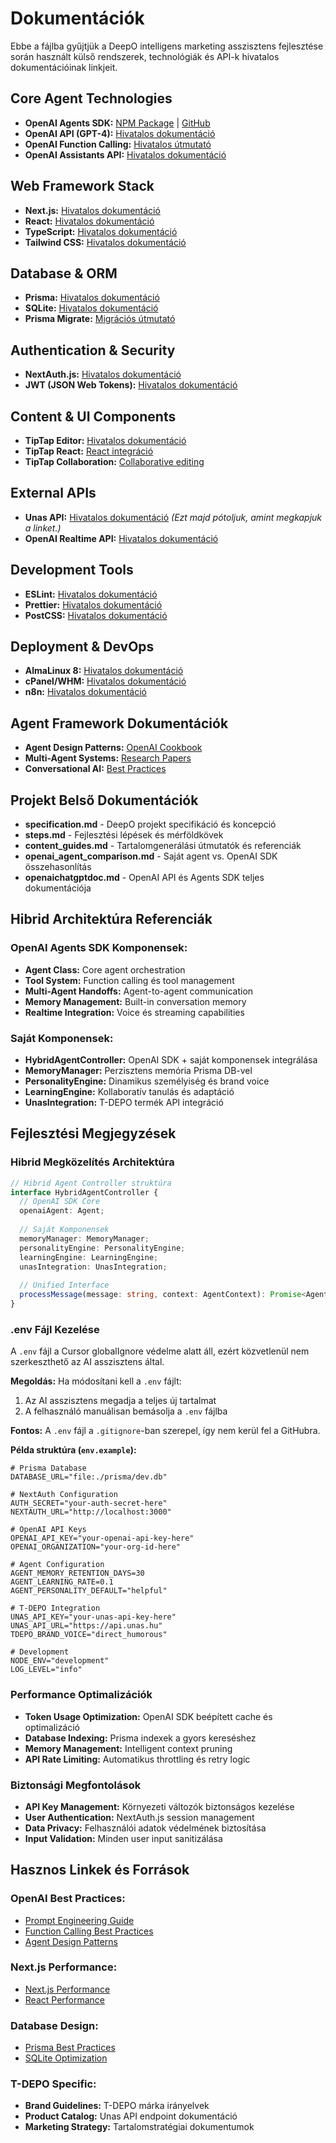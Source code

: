 # Dokumentációk

Ebbe a fájlba gyűjtjük a DeepO intelligens marketing asszisztens fejlesztése során használt külső rendszerek, technológiák és API-k hivatalos dokumentációinak linkjeit.

## Core Agent Technologies
- **OpenAI Agents SDK:** [NPM Package](https://www.npmjs.com/package/@openai/agents) | [GitHub](https://github.com/openai/agents)
- **OpenAI API (GPT-4):** [Hivatalos dokumentáció](https://platform.openai.com/docs/api-reference)
- **OpenAI Function Calling:** [Hivatalos útmutató](https://platform.openai.com/docs/guides/function-calling)
- **OpenAI Assistants API:** [Hivatalos dokumentáció](https://platform.openai.com/docs/assistants/overview)

## Web Framework Stack
- **Next.js:** [Hivatalos dokumentáció](https://nextjs.org/docs)
- **React:** [Hivatalos dokumentáció](https://react.dev/reference/react)
- **TypeScript:** [Hivatalos dokumentáció](https://www.typescriptlang.org/docs/)
- **Tailwind CSS:** [Hivatalos dokumentáció](https://tailwindcss.com/docs)

## Database & ORM
- **Prisma:** [Hivatalos dokumentáció](https://www.prisma.io/docs)
- **SQLite:** [Hivatalos dokumentáció](https://www.sqlite.org/docs.html)
- **Prisma Migrate:** [Migrációs útmutató](https://www.prisma.io/docs/concepts/components/prisma-migrate)

## Authentication & Security
- **NextAuth.js:** [Hivatalos dokumentáció](https://next-auth.js.org/getting-started/introduction)
- **JWT (JSON Web Tokens):** [Hivatalos dokumentáció](https://jwt.io/introduction/)

## Content & UI Components
- **TipTap Editor:** [Hivatalos dokumentáció](https://tiptap.dev/docs)
- **TipTap React:** [React integráció](https://tiptap.dev/docs/editor/installation/react)
- **TipTap Collaboration:** [Collaborative editing](https://tiptap.dev/docs/editor/extensions/collaboration)

## External APIs
- **Unas API:** [Hivatalos dokumentáció](...) *(Ezt majd pótoljuk, amint megkapjuk a linket.)*
- **OpenAI Realtime API:** [Hivatalos dokumentáció](https://platform.openai.com/docs/guides/realtime)

## Development Tools
- **ESLint:** [Hivatalos dokumentáció](https://eslint.org/docs/latest/)
- **Prettier:** [Hivatalos dokumentáció](https://prettier.io/docs/en/)
- **PostCSS:** [Hivatalos dokumentáció](https://postcss.org/docs/)

## Deployment & DevOps
- **AlmaLinux 8:** [Hivatalos dokumentáció](https://wiki.almalinux.org/)
- **cPanel/WHM:** [Hivatalos dokumentáció](https://docs.cpanel.net/)
- **n8n:** [Hivatalos dokumentáció](https://docs.n8n.io/)

## Agent Framework Dokumentációk
- **Agent Design Patterns:** [OpenAI Cookbook](https://cookbook.openai.com/)
- **Multi-Agent Systems:** [Research Papers](https://arxiv.org/search/cs?searchtype=author&query=Multi-Agent)
- **Conversational AI:** [Best Practices](https://platform.openai.com/docs/guides/prompt-engineering)

## Projekt Belső Dokumentációk
- **specification.md** - DeepO projekt specifikáció és koncepció
- **steps.md** - Fejlesztési lépések és mérföldkövek
- **content_guides.md** - Tartalomgenerálási útmutatók és referenciák
- **openai_agent_comparison.md** - Saját agent vs. OpenAI SDK összehasonlítás
- **openaichatgptdoc.md** - OpenAI API és Agents SDK teljes dokumentációja

## Hibrid Architektúra Referenciák

### **OpenAI Agents SDK Komponensek:**
- **Agent Class:** Core agent orchestration
- **Tool System:** Function calling és tool management
- **Multi-Agent Handoffs:** Agent-to-agent communication
- **Memory Management:** Built-in conversation memory
- **Realtime Integration:** Voice és streaming capabilities

### **Saját Komponensek:**
- **HybridAgentController:** OpenAI SDK + saját komponensek integrálása
- **MemoryManager:** Perzisztens memória Prisma DB-vel
- **PersonalityEngine:** Dinamikus személyiség és brand voice
- **LearningEngine:** Kollaboratív tanulás és adaptáció
- **UnasIntegration:** T-DEPO termék API integráció

## Fejlesztési Megjegyzések

### **Hibrid Megközelítés Architektúra**
```typescript
// Hibrid Agent Controller struktúra
interface HybridAgentController {
  // OpenAI SDK Core
  openaiAgent: Agent;
  
  // Saját Komponensek
  memoryManager: MemoryManager;
  personalityEngine: PersonalityEngine;
  learningEngine: LearningEngine;
  unasIntegration: UnasIntegration;
  
  // Unified Interface
  processMessage(message: string, context: AgentContext): Promise<AgentResponse>;
}
```

### **.env Fájl Kezelése**
A `.env` fájl a Cursor globalIgnore védelme alatt áll, ezért közvetlenül nem szerkeszthető az AI asszisztens által. 

**Megoldás:** Ha módosítani kell a `.env` fájlt:
1. Az AI asszisztens megadja a teljes új tartalmat
2. A felhasználó manuálisan bemásolja a `.env` fájlba

**Fontos:** A `.env` fájl a `.gitignore`-ban szerepel, így nem kerül fel a GitHubra.

**Példa struktúra (`env.example`):**
```
# Prisma Database
DATABASE_URL="file:./prisma/dev.db"

# NextAuth Configuration
AUTH_SECRET="your-auth-secret-here"
NEXTAUTH_URL="http://localhost:3000"

# OpenAI API Keys
OPENAI_API_KEY="your-openai-api-key-here"
OPENAI_ORGANIZATION="your-org-id-here"

# Agent Configuration
AGENT_MEMORY_RETENTION_DAYS=30
AGENT_LEARNING_RATE=0.1
AGENT_PERSONALITY_DEFAULT="helpful"

# T-DEPO Integration
UNAS_API_KEY="your-unas-api-key-here"
UNAS_API_URL="https://api.unas.hu"
TDEPO_BRAND_VOICE="direct_humorous"

# Development
NODE_ENV="development"
LOG_LEVEL="info"
```

### **Performance Optimalizációk**
- **Token Usage Optimization:** OpenAI SDK beépített cache és optimalizáció
- **Database Indexing:** Prisma indexek a gyors kereséshez
- **Memory Management:** Intelligent context pruning
- **API Rate Limiting:** Automatikus throttling és retry logic

### **Biztonsági Megfontolások**
- **API Key Management:** Környezeti változók biztonságos kezelése
- **User Authentication:** NextAuth.js session management
- **Data Privacy:** Felhasználói adatok védelmének biztosítása
- **Input Validation:** Minden user input sanitizálása

## Hasznos Linkek és Források

### **OpenAI Best Practices:**
- [Prompt Engineering Guide](https://platform.openai.com/docs/guides/prompt-engineering)
- [Function Calling Best Practices](https://platform.openai.com/docs/guides/function-calling/best-practices)
- [Agent Design Patterns](https://cookbook.openai.com/examples/orchestrating_agents)

### **Next.js Performance:**
- [Next.js Performance](https://nextjs.org/docs/advanced-features/measuring-performance)
- [React Performance](https://react.dev/learn/render-and-commit#optimizing-performance)

### **Database Design:**
- [Prisma Best Practices](https://www.prisma.io/docs/guides/performance-and-optimization)
- [SQLite Optimization](https://www.sqlite.org/optoverview.html)

### **T-DEPO Specific:**
- **Brand Guidelines:** T-DEPO márka irányelvek
- **Product Catalog:** Unas API endpoint dokumentáció
- **Marketing Strategy:** Tartalomstratégiai dokumentumok 